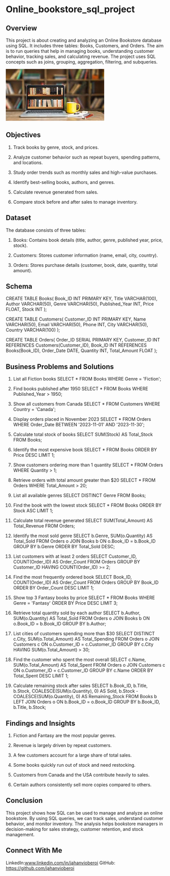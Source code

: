 # Online_bookstore_sql_project
## Overview

This project is about creating and analyzing an Online Bookstore database using SQL.
It includes three tables: Books, Customers, and Orders. The aim is to run queries that help in managing books, understanding customer behavior, tracking sales, and calculating revenue. The project uses SQL concepts such as joins, grouping, aggregation, filtering, and subqueries.


![Bookstore Project](Bookstore.jpeg)

## Objectives

1) Track books by genre, stock, and prices.

2) Analyze customer behavior such as repeat buyers, spending patterns, and locations.

3) Study order trends such as monthly sales and high-value purchases.

4) Identify best-selling books, authors, and genres.

5) Calculate revenue generated from sales.

6) Compare stock before and after sales to manage inventory.

## Dataset

The database consists of three tables:

1) Books: Contains book details (title, author, genre, published year, price, stock).

2) Customers: Stores customer information (name, email, city, country).

3) Orders: Stores purchase details (customer, book, date, quantity, total amount).

 ## Schema
 CREATE TABLE Books(
  Book_ID INT PRIMARY KEY,
  Title VARCHAR(100),
  Author VARCHAR(50),
  Genre VARCHAR(50),
  Published_Year INT,
  Price FLOAT,
  Stock INT
);

CREATE TABLE Customers(
  Customer_ID INT PRIMARY KEY,
  Name VARCHAR(50),
  Email VARCHAR(50),
  Phone INT,
  City VARCHAR(50),
  Country VARCHAR(100)
);

CREATE TABLE Orders(
  Order_ID SERIAL PRIMARY KEY,
  Customer_ID INT REFERENCES Customers(Customer_ID),
  Book_ID INT REFERENCES Books(Book_ID),
  Order_Date DATE,
  Quantity INT,
  Total_Amount FLOAT
);

## Business Problems and Solutions

  1) List all Fiction books
 SELECT * FROM Books WHERE Genre = 'Fiction';
 
 2) Find books published after 1950
 SELECT * FROM Books WHERE Published_Year > 1950;

 3) Show all customers from Canada
 SELECT * FROM Customers WHERE Country = 'Canada';

4) Display orders placed in November 2023
SELECT * FROM Orders WHERE Order_Date BETWEEN '2023-11-01' AND '2023-11-30';

5) Calculate total stock of books
SELECT SUM(Stock) AS Total_Stock FROM Books;

 6) Identify the most expensive book
SELECT * FROM Books ORDER BY Price DESC LIMIT 1;

 7) Show customers ordering more than 1 quantity
SELECT * FROM Orders WHERE Quantity > 1;

 8) Retrieve orders with total amount greater than $20
SELECT * FROM Orders WHERE Total_Amount > 20;

 9) List all available genres
SELECT DISTINCT Genre FROM Books;

 10) Find the book with the lowest stock
SELECT * FROM Books ORDER BY Stock ASC LIMIT 1;

 11) Calculate total revenue generated
SELECT SUM(Total_Amount) AS Total_Revenue FROM Orders;

 12) Identify the most sold genre
SELECT b.Genre, SUM(o.Quantity) AS Total_Sold
FROM Orders o
JOIN Books b ON o.Book_ID = b.Book_ID
GROUP BY b.Genre
ORDER BY Total_Sold DESC;

 13) List customers with at least 2 orders
SELECT Customer_ID, COUNT(Order_ID) AS Order_Count
FROM Orders
GROUP BY Customer_ID
HAVING COUNT(Order_ID) >= 2;

 14) Find the most frequently ordered book
SELECT Book_ID, COUNT(Order_ID) AS Order_Count
FROM Orders
GROUP BY Book_ID
ORDER BY Order_Count DESC
LIMIT 1;

 15) Show top 3 Fantasy books by price
SELECT * FROM Books
WHERE Genre = 'Fantasy'
ORDER BY Price DESC
LIMIT 3;

 16) Retrieve total quantity sold by each author
SELECT b.Author, SUM(o.Quantity) AS Total_Sold
FROM Orders o
JOIN Books b ON o.Book_ID = b.Book_ID
GROUP BY b.Author;

 17) List cities of customers spending more than $30
SELECT DISTINCT c.City, SUM(o.Total_Amount) AS Total_Spending
FROM Orders o
JOIN Customers c ON o.Customer_ID = c.Customer_ID
GROUP BY c.City
HAVING SUM(o.Total_Amount) > 30;

 18) Find the customer who spent the most overall
SELECT c.Name, SUM(o.Total_Amount) AS Total_Spent
FROM Orders o
JOIN Customers c ON o.Customer_ID = c.Customer_ID
GROUP BY c.Name
ORDER BY Total_Spent DESC
LIMIT 1;

 19) Calculate remaining stock after sales
SELECT b.Book_ID, b.Title, b.Stock, 
       COALESCE(SUM(o.Quantity), 0) AS Sold, 
       b.Stock - COALESCE(SUM(o.Quantity), 0) AS Remaining_Stock
FROM Books b
LEFT JOIN Orders o ON b.Book_ID = o.Book_ID
GROUP BY b.Book_ID, b.Title, b.Stock;

## Findings and Insights

 1) Fiction and Fantasy are the most popular genres.

 2) Revenue is largely driven by repeat customers.

 3) A few customers account for a large share of total sales.

 4) Some books quickly run out of stock and need restocking.

 5) Customers from Canada and the USA contribute heavily to sales.

 6) Certain authors consistently sell more copies compared to others.

## Conclusion

This project shows how SQL can be used to manage and analyze an online bookstore. By using SQL queries, we can track sales, understand customer behavior, and monitor inventory. The analysis helps bookstore managers in decision-making for sales strategy, customer retention, and stock management.

## Connect With Me

 LinkedIn:www.linkedin.com/in/jahanvioberoi
 GitHub: https://github.com/jahanvioberoi


 




